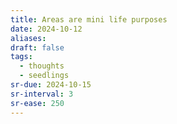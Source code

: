 ```yaml
---
title: Areas are mini life purposes
date: 2024-10-12
aliases: 
draft: false
tags:
  - thoughts
  - seedlings
sr-due: 2024-10-15
sr-interval: 3
sr-ease: 250
---
```

